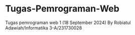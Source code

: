 # Tugas-Pemrograman-Web
Tugas pemrograman web 1 (18 September 2024) By Robiatul Adawiah/Informatika 3-A/231730028
